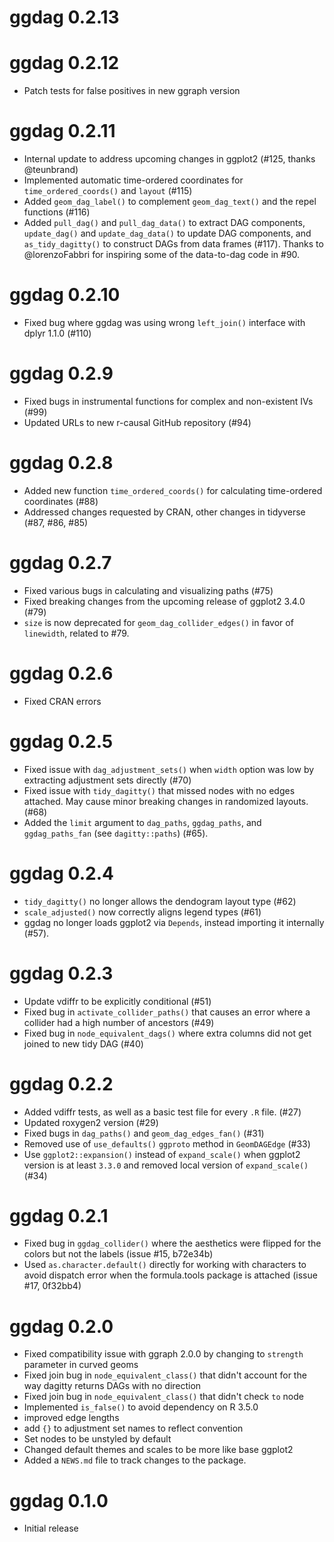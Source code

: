 # ggdag 0.2.13

# ggdag 0.2.12
* Patch tests for false positives in new ggraph version

# ggdag 0.2.11

* Internal update to address upcoming changes in ggplot2 (#125, thanks @teunbrand)
* Implemented automatic time-ordered coordinates for `time_ordered_coords()` and `layout` (#115)
* Added `geom_dag_label()` to complement `geom_dag_text()` and the repel functions (#116)
* Added `pull_dag()` and `pull_dag_data()` to extract DAG components, `update_dag()` and `update_dag_data()` to update DAG components, and `as_tidy_dagitty()` to construct DAGs from data frames (#117). Thanks to @lorenzoFabbri for inspiring some of the data-to-dag code in #90.

# ggdag 0.2.10
* Fixed bug where ggdag was using wrong `left_join()` interface with dplyr 1.1.0 (#110)

# ggdag 0.2.9
* Fixed bugs in instrumental functions for complex and non-existent IVs (#99)
* Updated URLs to new r-causal GitHub repository (#94)

# ggdag 0.2.8
* Added new function `time_ordered_coords()` for calculating time-ordered coordinates (#88)
* Addressed changes requested by CRAN, other changes in tidyverse (#87, #86, #85)

# ggdag 0.2.7
* Fixed various bugs in calculating and visualizing paths (#75)
* Fixed breaking changes from the upcoming release of ggplot2 3.4.0 (#79)
* `size` is now deprecated for `geom_dag_collider_edges()` in favor of `linewidth`, related to #79.

# ggdag 0.2.6
* Fixed CRAN errors

# ggdag 0.2.5
* Fixed issue with `dag_adjustment_sets()` when `width` option was low by extracting adjustment sets directly (#70)
* Fixed issue with `tidy_dagitty()` that missed nodes with no edges attached. May cause minor breaking changes in randomized layouts. (#68)
* Added the `limit` argument to `dag_paths`, `ggdag_paths`, and `ggdag_paths_fan` (see `dagitty::paths`) (#65).

# ggdag 0.2.4
* `tidy_dagitty()` no longer allows the dendogram layout type (#62)
* `scale_adjusted()` now correctly aligns legend types (#61)
* ggdag no longer loads ggplot2 via `Depends`, instead importing it internally (#57).

# ggdag 0.2.3
* Update vdiffr to be explicitly conditional (#51)
* Fixed bug in `activate_collider_paths()` that causes an error where a collider had a high number of ancestors (#49)
* Fixed bug in `node_equivalent_dags()` where extra columns did not get joined to new tidy DAG (#40)

# ggdag 0.2.2
* Added vdiffr tests, as well as a basic test file for every `.R` file. (#27)
* Updated roxygen2 version (#29)
* Fixed bugs in `dag_paths()` and `geom_dag_edges_fan()` (#31)
* Removed use of `use_defaults()` `ggproto` method in `GeomDAGEdge` (#33)
* Use `ggplot2::expansion()` instead of `expand_scale()` when ggplot2 version is at least `3.3.0` and removed local version of `expand_scale()` (#34)

# ggdag 0.2.1
* Fixed bug in `ggdag_collider()` where the aesthetics were flipped for the colors but not the labels (issue #15, b72e34b)
* Used `as.character.default()` directly for working with characters to avoid dispatch error when the formula.tools package is attached (issue #17, 0f32bb4)

# ggdag 0.2.0
* Fixed compatibility issue with ggraph 2.0.0 by changing to `strength` parameter in curved geoms
* Fixed join bug in `node_equivalent_class()` that didn't account for the way dagitty returns DAGs with no direction
* Fixed join bug in `node_equivalent_class()` that didn't check `to` node
* Implemented `is_false()` to avoid dependency on R 3.5.0
* improved edge lengths
* add `{}` to adjustment set names to reflect convention
* Set nodes to be unstyled by default
* Changed default themes and scales to be more like base ggplot2
* Added a `NEWS.md` file to track changes to the package.


# ggdag 0.1.0
* Initial release
